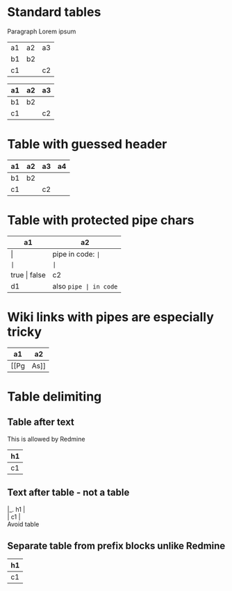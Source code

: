 # Standard tables

Paragraph Lorem ipsum

|    |    |    |
| -- | -- | -- |
| a1 | a2 | a3 |
| b1 | b2 |    |
| c1 |    | c2 |

| a1 | a2 | a3 |
| -- | -- | -- |
| b1 | b2 |    |
| c1 |    | c2 |

# Table with guessed header

| a1 | a2 | a3 | a4 |
| -- | -- | -- | -- |
| b1 | b2 |    |    |
| c1 |    | c2 |    |

# Table with protected pipe chars

| a1                  | a2                                    |
| ------------------- | ------------------------------------- |
| &#124;              | pipe in code: <code>&#124;</code>     |
| <code>&#124;</code> | <code>&#124;</code>                   |
| true &#124; false   | c2                                    |
| d1                  | also <code>pipe &#124; in code</code> |

# Wiki links with pipes are especially tricky

| a1        | a2                        |
| --------- | ------------------------- |
| [[Pg|As]] | [[Page#Anchor|AlsoAlias]] |

# Table delimiting

## Table after text

This is allowed by Redmine

| h1 |
| -- |
| c1 |

## Text after table - not a table

|\_. h1 |  
| c1 |  
Avoid table

## Separate table from prefix blocks unlike Redmine

| h1 |
| -- |
| c1 |
